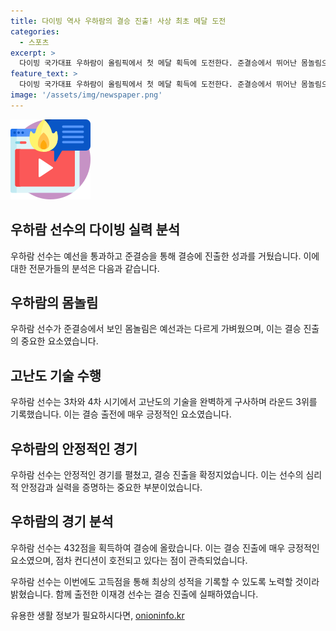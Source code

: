 ```yaml
---
title: 다이빙 역사 우하람의 결승 진출! 사상 최초 메달 도전
categories:
  - 스포츠
excerpt: >
  다이빙 국가대표 우하람이 올림픽에서 첫 메달 획득에 도전한다. 준결승에서 뛰어난 몸놀림으로 결승에 올랐으며, 안정적인 경기를 펼치며 9위로 결승에 진출했다. 3차와 4차 시기에서의 뛰어난 기술로 관심을 모은 우하람은 한국 다이빙 역대 최고 성적을 올림픽에서 기록한 선수로서 기대를 모으고 있다. 함께 출전한 이재경은 17위로 결승 진출에 실패했다. 
feature_text: >
  다이빙 국가대표 우하람이 올림픽에서 첫 메달 획득에 도전한다. 준결승에서 뛰어난 몸놀림으로 결승에 올랐으며, 안정적인 경기를 펼치며 9위로 결승에 진출했다. 3차와 4차 시기에서의 뛰어난 기술로 관심을 모은 우하람은 한국 다이빙 역대 최고 성적을 올림픽에서 기록한 선수로서 기대를 모으고 있다. 함께 출전한 이재경은 17위로 결승 진출에 실패했다. 
image: '/assets/img/newspaper.png'
---
```


<p><img src="/assets/img/news.png" alt="rentncar 속보" /></p>

<h2 data-ke-size="size26">우하람 선수의 다이빙 실력 분석</h2>

<p>우하람 선수는 예선을 통과하고 준결승을 통해 결승에 진출한 성과를 거뒀습니다. 이에 대한 전문가들의 분석은 다음과 같습니다.</p>

<h2 data-ke-size="size26">우하람의 몸놀림</h2>

<p>우하람 선수가 준결승에서 보인 몸놀림은 예선과는 다르게 가벼웠으며, 이는 결승 진출의 중요한 요소였습니다.</p>

<h2 data-ke-size="size26">고난도 기술 수행</h2>

<p>우하람 선수는 3차와 4차 시기에서 고난도의 기술을 완벽하게 구사하며 라운드 3위를 기록했습니다. 이는 결승 출전에 매우 긍정적인 요소였습니다.</p>

<h2 data-ke-size="size26">우하람의 안정적인 경기</h2>

<p>우하람 선수는 안정적인 경기를 펼쳤고, 결승 진출을 확정지었습니다. 이는 선수의 심리적 안정감과 실력을 증명하는 중요한 부분이었습니다.</p>

<h2 data-ke-size="size26">우하람의 경기 분석</h2>

<p>우하람 선수는 432점을 획득하여 결승에 올랐습니다. 이는 결승 진출에 매우 긍정적인 요소였으며, 점차 컨디션이 호전되고 있다는 점이 관측되었습니다.</p>

<p>우하람 선수는 이번에도 고득점을 통해 최상의 성적을 기록할 수 있도록 노력할 것이라 밝혔습니다. 함께 출전한 이재경 선수는 결승 진출에 실패하였습니다.</p>
유용한 생활 정보가 필요하시다면, <a href="https://onioninfo.kr" rel="dofollow">onioninfo.kr</a>


